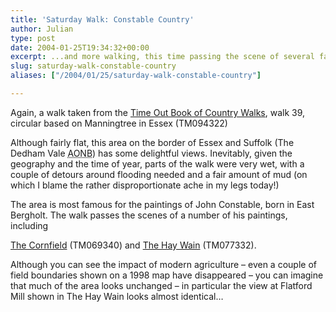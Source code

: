 ```yaml
---
title: 'Saturday Walk: Constable Country'
author: Julian
type: post
date: 2004-01-25T19:34:32+00:00
excerpt: ...and more walking, this time passing the scene of several famous paintings by John Constable
slug: saturday-walk-constable-country 
aliases: ["/2004/01/25/saturday-walk-constable-country"]

---
```

Again, a walk taken from the [Time Out Book of Country Walks][1], walk 39, circular based on Manningtree in Essex (TM094322)

Although fairly flat, this area on the border of Essex and Suffolk (The Dedham Vale <acronym title="Area of Outstanding Natural Beauty">AONB</acronym>) has some delightful views. Inevitably, given the geography and the time of year, parts of the walk were very wet, with a couple of detours around flooding needed and a fair amount of mud (on which I blame the rather disproportionate ache in my legs today!)

The area is most famous for the paintings of John Constable, born in East Bergholt. The walk passes the scenes of a number of his paintings, including
  
[The Cornfield][2] (TM069340) and [The Hay Wain][3] (TM077332). 

Although you can see the impact of modern agriculture &#8211; even a couple of field boundaries shown on a 1998 map have disappeared &#8211; you can imagine that much of the area looks unchanged &#8211; in particular the view at Flatford Mill shown in The Hay Wain looks almost identical&#8230;

 [1]: https://www.synesthesia.co.uk/library/archives/000305.php
 [2]: https://www.nationalgallery.org.uk/cgi-bin/WebObjects.dll/CollectionPublisher.woa/wa/largeImage?collectionSection=work&workNumber=NG130 "The Cornfield, by John Constable, National Gallery London"
 [3]: https://www.nationalgallery.org.uk/cgi-bin/WebObjects.dll/CollectionPublisher.woa/wa/largeImage?collectionSection=work&workNumber=NG1207 "The Hay Wain, by John Constable, National Gallery London"